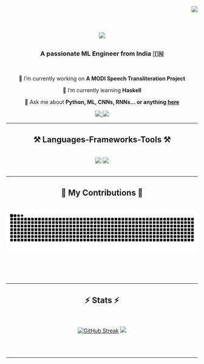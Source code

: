 <!--
**Harbringe/Harbringe** is a ✨ _special_ ✨ repository because its `README.md` (this file) appears on your GitHub profile.

Here are some ideas to get you started:

- 🔭 I’m currently working on ...
- 🌱 I’m currently learning ...
- 👯 I’m looking to collaborate on ...
- 🤔 I’m looking for help with ...
- 💬 Ask me about ...
- 📫 How to reach me: ...
- 😄 Pronouns: ...
- ⚡ Fun fact: ...
-->
<div align="right">
    
[![](https://visitcount.itsvg.in/api?id=harbringe&icon=0&color=3)](https://visitcount.itsvg.in)
    
</div>
<h1 align="center">
    <img src="https://readme-typing-svg.herokuapp.com/?font=Righteous&size=35&center=true&vCenter=true&width=500&height=70&duration=4000&lines=Hi+There!+👋;+I'm+Aaditya!;" />
</h1>

<h3 align="center">A passionate ML Engineer from India 🇮🇳</h3>

<br/>

<div align="center">
 
 🔭 I’m currently working on **A MODI Speech Transliteration Project**
 
 🌱 I’m currently learning **Haskell**

💬 Ask me about **Python, ML, CNNs, RNNs... or anything [here](https://github.com/Harbringe/Harbringe/issues)**


 </div>
 
<div align="center"> 
  <a href="mailto:aadityamehetre@icloud.com">
    <img src="https://img.shields.io/badge/Gmail-333333?style=for-the-badge&logo=gmail&logoColor=red" />
  </a>
  <a href="https://linkedin.com/in/aadityamehetre" target="_blank">
    <img src="https://img.shields.io/badge/LinkedIn-0077B5?style=for-the-badge&logo=linkedin&logoColor=white" target="_blank" />
  </a>
<!--   <a href="https://salesp07.github.io" target="_blank">
     <img src="https://img.shields.io/badge/Portfolio-FF5722?style=for-the-badge&logo=todoist&logoColor=white" target="_blank" /> 
  </a>
-->
</div>

 <hr/>
 
<h2 align="center">⚒️ Languages-Frameworks-Tools ⚒️</h2>
<br/>
<div align="center">
    <img src="https://skillicons.dev/icons?i=bootstrap,html,css,vscode,github,figma,tailwind,git,haskell,tensorflow,mongodb" />
    <img src="https://skillicons.dev/icons?i=python,javascript,c,java,mysql,flask,opencv,aws,docker,blender,postman,unity,git,github"/><br>
</div>

<br/>
<hr/>

<div align="center">
  <h2>🐍 My Contributions 🐍</h2>
  <br>
  <img alt="snake eating my contributions" src="https://raw.githubusercontent.com/Harbringe/Harbringe/output/github-contribution-grid-snake.svg" />
  
  <br/><br/><br/>
</div>

<hr/>
<div align=center>
<h2 align="center">⚡ Stats ⚡</h2>
<br>

[![GitHub Streak](https://github-readme-streak-stats-seven-gamma.vercel.app?user=Harbringe&theme=tokyonight)](https://git.io/streak-stats)
![](https://github-readme-stats.vercel.app/api/top-langs/?username=harbringe&theme=tokyonight&hide_border=true&include_all_commits=false&count_private=true&layout=compact)

</div>

<br/><br/>

<hr/>

<br/>

<!--
<div align=center>
<h2 align="center">Random Quote</h2>
<br>

![](https://quotes-github-readme.vercel.app/api?type=horizontal&theme=tokyonight)

</div>


<br/>
-->






  
<!-- Proudly created with GPRM ( https://gprm.itsvg.in ) -->

